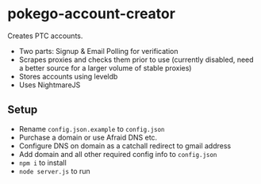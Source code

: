 # pokego-account-creator
Creates PTC accounts.
- Two parts: Signup & Email Polling for verification
- Scrapes proxies and checks them prior to use (currently disabled, need a better source for a larger volume of stable proxies)
- Stores accounts using leveldb
- Uses NightmareJS



## Setup
- Rename `config.json.example` to `config.json`
- Purchase a domain or use Afraid DNS etc.
- Configure DNS on domain as a catchall redirect to gmail address
- Add domain and all other required config info to `config.json`
- `npm i` to install
- `node server.js` to run

